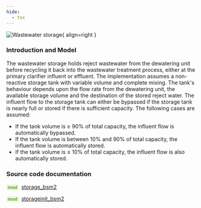 ```yaml
---
hide:
  - toc
---
```


![Wastewater storage](https://gitlab.rrze.fau.de/evt/klaeffizient/bsm2-python/-/raw/doc_new2/docs/assets/.icons/bsm2python/wastewater-storage.svg){ align=right }
<!-- TODO: change link to main branch before merging -->

### Introduction and Model

The wastewater storage holds reject wastewater from the dewatering unit before recycling it back into the wastewater treatment process, either at the primary clarifier influent or effluent. The implementation assumes a non-reactive storage tank with variable volume and complete mixing. The tank's behaviour depends upon the flow rate from the dewatering unit, the available storage volume and the destination of the stored reject water. The influent flow to the storage tank can either be bypassed if the storage tank is nearly full or stored if there is sufficient capacity. The following cases are assumed:

- If the tank volume is $\ge$ 90% of total capacity, the influent flow is automatically bypassed.
- If the tank volume is between 10% and 90% of total capacity, the influent flow is automatically stored.
- If the tank volume is $\le$ 10% of total capacity, the influent flow is also automatically stored.


### Source code documentation

<span style=
  "color: #5cad0f;
  font-weight: bold;
  font-size: .85em;
  background-color: #5cad0f1a;
  padding: 0 .3em;
  border-radius: .1rem;
  margin-right: 0.2rem;">
mod</span> [storage_bsm2](/reference/bsm2_python/bsm2/storage_bsm2)

<span style=
  "color: #5cad0f;
  font-weight: bold;
  font-size: .85em;
  background-color: #5cad0f1a;
  padding: 0 .3em;
  border-radius: .1rem;
  margin-right: 0.2rem;">
mod</span> [storageinit_bsm2](/reference/bsm2_python/bsm2/init/storageinit_bsm2)

[^1]: [Benchmarking of Control Strategies for Wastewater Treatment Plants](https://iwaponline.com/ebooks/book-pdf/650794/wio9781780401171.pdf), chap. 4.2.4.5 Reject water storage tank
